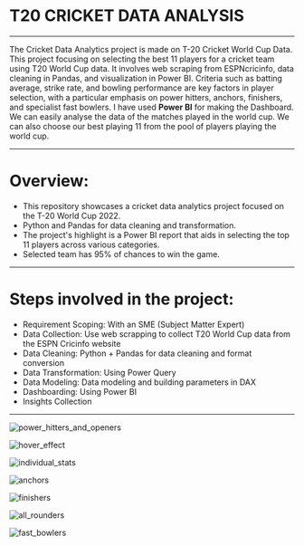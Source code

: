 # T20 CRICKET DATA ANALYSIS
---
The Cricket Data Analytics project is made on T-20 Cricket World Cup Data. This project focusing on selecting the best 11 players for a cricket team using T20 World Cup data. It involves web scraping from ESPNcricinfo, data cleaning in Pandas, and visualization in Power BI. Criteria such as batting average, strike rate, and bowling performance are key factors in player selection, with a particular emphasis on power hitters, anchors, finishers, and specialist fast bowlers. I have used **Power BI** for making the Dashboard. We can easily analyse the data of the matches played in the world cup. We can also choose our best playing 11 from the pool of players playing the world cup. 

---

# Overview:

- This repository showcases a cricket data analytics project focused on the T-20 World Cup 2022.
- Python and Pandas for data cleaning and transformation.
- The project's highlight is a Power BI report that aids in selecting the top 11 players across various categories.
- Selected team has 95% of chances to win the game.




---

# Steps involved in the project:

- Requirement Scoping: With an SME (Subject Matter Expert)
- Data Collection: Use web scrapping to collect T20 World Cup data from the ESPN Cricinfo website
- Data Cleaning: Python + Pandas for data cleaning and format conversion
- Data Transformation: Using Power Query 
- Data Modeling: Data modeling and building parameters in DAX
- Dashboarding: Using Power BI
- Insights Collection

---


![power_hitters_and_openers](https://user-images.githubusercontent.com/81465377/211144386-48070a65-7e8b-4370-af44-121b878b554b.jpg)

![hover_effect](https://user-images.githubusercontent.com/81465377/211144410-6e11c0cd-ab86-4357-b272-9019f5efa445.jpg)

![individual_stats](https://user-images.githubusercontent.com/81465377/211144427-bfb260dc-3586-4db2-879c-6d84f4e8ca2d.jpg)

![anchors](https://user-images.githubusercontent.com/81465377/211144441-423d3ba3-76ab-49bf-b0d7-9b107ca2086f.jpg)

![finishers](https://user-images.githubusercontent.com/81465377/211144456-6eb2581f-4574-4961-b693-4c8ff0dd7b19.jpg)

![all_rounders](https://user-images.githubusercontent.com/81465377/211144466-43003158-fe3e-41c0-b02a-ee4db2c53379.jpg)

![fast_bowlers](https://user-images.githubusercontent.com/81465377/211144473-03ca6186-b8e8-419f-87a1-786f6a2d62a6.jpg)

